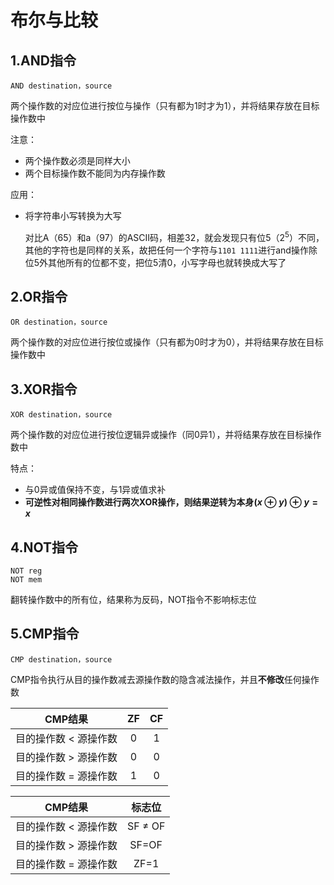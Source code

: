 # 布尔与比较



## 1.AND指令

```assembly
AND destination，source
```

两个操作数的对应位进行按位与操作（只有都为1时才为1），并将结果存放在目标操作数中

注意：

* 两个操作数必须是同样大小
* 两个目标操作数不能同为内存操作数

应用：

* 将字符串小写转换为大写

  对比A（65）和a（97）的ASCII码，相差32，就会发现只有位5（$2^5$）不同，其他的字符也是同样的关系，故把任何一个字符与`1101 1111`进行and操作除位5外其他所有的位都不变，把位5清0，小写字母也就转换成大写了



## 2.OR指令

```assembly
OR destination，source
```

两个操作数的对应位进行按位或操作（只有都为0时才为0），并将结果存放在目标操作数中



## 3.XOR指令

```assembly
XOR destination，source
```

两个操作数的对应位进行按位逻辑异或操作（同0异1），并将结果存放在目标操作数中

特点：

* 与0异或值保持不变，与1异或值求补
* **可逆性对相同操作数进行两次XOR操作，则结果逆转为本身$(x\oplus y)\oplus y=x$**



## 4.NOT指令

```assembly
NOT reg
NOT mem
```

翻转操作数中的所有位，结果称为反码，NOT指令不影响标志位



## 5.CMP指令

```assembly
CMP destination，source
```

CMP指令执行从目的操作数减去源操作数的隐含减法操作，并且**不修改**任何操作数

|        CMP结果        |  ZF  |  CF  |
| :-------------------: | :--: | :--: |
| 目的操作数 < 源操作数 |  0   |  1   |
| 目的操作数 > 源操作数 |  0   |  0   |
| 目的操作数 = 源操作数 |  1   |  0   |

|        CMP结果        | 标志位  |
| :-------------------: | :-----: |
| 目的操作数 < 源操作数 | SF ≠ OF |
| 目的操作数 > 源操作数 |  SF=OF  |
| 目的操作数 = 源操作数 |  ZF=1   |